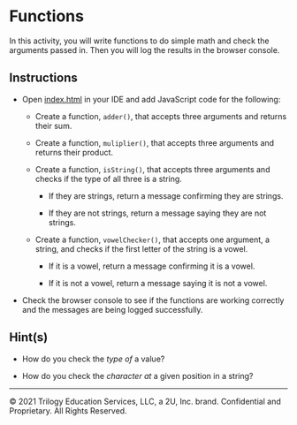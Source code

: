 # Functions

In this activity, you will write functions to do simple math and check the arguments passed in. Then you will log the results in the browser console.

## Instructions

* Open [index.html](Unsolved/index.html) in your IDE and add JavaScript code for the following:

  * Create a function, `adder()`, that accepts three arguments and returns their sum.

  * Create a function, `muliplier()`, that accepts three arguments and returns their product. 

  * Create a function, `isString()`, that accepts three arguments and checks if the type of all three is a string.

    * If they are strings, return a message confirming they are strings.

    * If they are not strings, return a message saying they are not strings.

  * Create a function, `vowelChecker()`, that accepts one argument, a string, and checks if the first letter of the string is a vowel. 

    * If it is a vowel, return a message confirming it is a vowel.

    * If it is not a vowel, return a message saying it is not a vowel.

* Check the browser console to see if the functions are working correctly and the messages are being logged successfully.

## Hint(s) 

* How do you check the _type of_ a value?

* How do you check the _character at_ a given position in a string?

---
© 2021 Trilogy Education Services, LLC, a 2U, Inc. brand. Confidential and Proprietary. All Rights Reserved.
